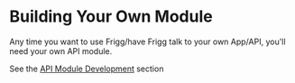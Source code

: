 # Building Your Own Module

Any time you want to use Frigg/have Frigg talk to your own App/API, you'll need your own API module.

See the [API Module Development](../developing-integrations-with-frigg/api-module-development-guide/) section

